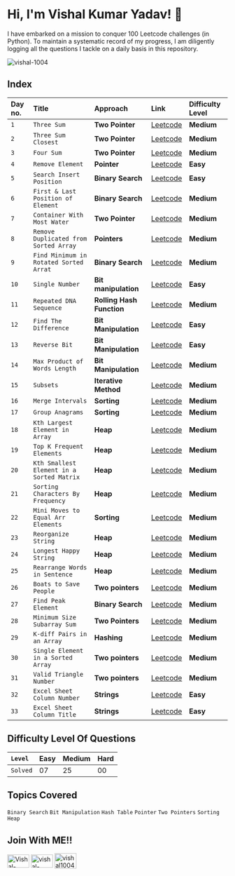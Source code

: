 # Hi, I'm Vishal Kumar Yadav! 👋
I have embarked on a mission to conquer 100 Leetcode challenges (in Python). To maintain a systematic record of my progress, I am diligently logging all the questions I tackle on a daily basis in this repository.

<p align="left"> <img src="https://komarev.com/ghpvc/?username=vishal-1004&label=Profile%20views&color=0e75b6&style=flat" alt="vishal-1004" /> </p>

## Index

| Day no. | Title    | Approach             | Link | Difficulty Level |
| :------ | :------- | :------------------- | :-----| :---------|
| `1` | `Three Sum` | **Two Pointer** | [Leetcode](https://leetcode.com/problems/3sum/description/) | **Medium** |
| `2` | `Three Sum Closest` | **Two Pointer** | [Leetcode](https://leetcode.com/problems/3sum-closest/description/) | **Medium** |
| `3` | `Four Sum` | **Two Pointer** | [Leetcode](https://leetcode.com/problems/4sum/description/) | **Medium** |
| `4` | `Remove Element` | **Pointer** | [Leetcode](https://leetcode.com/problems/remove-element/description/) | **Easy** |
| `5` | `Search Insert Position` | **Binary Search** | [Leetcode](https://leetcode.com/problems/search-insert-position/description/) | **Easy** |
| `6` | `First & Last Position of Element` | **Binary Search** | [Leetcode](https://leetcode.com/problems/find-first-and-last-position-of-element-in-sorted-array/) | **Medium** |
| `7` | `Container With Most Water` | **Two Pointer** | [Leetcode](https://leetcode.com/problems/container-with-most-water/) | **Medium** |
| `8` | `Remove Duplicated from Sorted Array` | **Pointers** | [Leetcode](https://leetcode.com/problems/remove-duplicates-from-sorted-array-ii/description/) | **Medium**|
| `9` | `Find Minimum in Rotated Sorted Arrat` | **Binary Search** | [Leetcode](https://leetcode.com/problems/find-minimum-in-rotated-sorted-array/description/) | **Medium** |
| `10` | `Single Number` | **Bit manipulation** | [Leetcode](https://leetcode.com/problems/single-number/description/) | **Easy** |
| `11` | `Repeated DNA Sequence` | **Rolling Hash Function** | [Leetcode](https://leetcode.com/problems/repeated-dna-sequences/description/) | **Medium**|
|  `12` | `Find The Difference` | **Bit Manipulation** | [Leetcode](https://leetcode.com/problems/find-the-difference/description/) | **Easy**|
| `13` | `Reverse Bit` | **Bit Manipulation** | [Leetcode](https://leetcode.com/problems/reverse-bits/description/) | **Easy** |
| `14` | `Max Product of Words Length` | **Bit Manipulation** | [Leetcode](https://leetcode.com/problems/maximum-product-of-word-lengths/description/) | **Medium** |
| `15` | `Subsets` | **Iterative Method** | [Leetcode](https://leetcode.com/problems/subsets/) | **Medium** |
| `16` | `Merge Intervals` | **Sorting** | [Leetcode](https://leetcode.com/problems/merge-intervals/description/) | **Medium** |
| `17` | `Group Anagrams` | **Sorting** | [Leetcode](https://leetcode.com/problems/group-anagrams/description/) | **Medium** |
| `18` | `Kth Largest Element in Array` | **Heap** | [Leetcode](https://leetcode.com/problems/kth-largest-element-in-an-array/description/) | **Medium** |
| `19` | `Top K Frequent Elements` | **Heap** | [Leetcode](https://leetcode.com/problems/top-k-frequent-elements/description/) | **Medium** |
| `20` | `Kth Smallest Element in a Sorted Matrix` | **Heap** | [Leetcode](https://leetcode.com/problems/kth-smallest-element-in-a-sorted-matrix/) | **Medium** |
| `21` | `Sorting Characters By Frequency` | **Heap** | [Leetcode](https://leetcode.com/problems/sort-characters-by-frequency/description/) | **Medium** |
| `22` | `Mini Moves to Equal Arr Elements` | **Sorting** | [Leetcode](https://leetcode.com/problems/minimum-moves-to-equal-array-elements-ii/description/) | **Medium** |
| `23` | `Reorganize String` | **Heap** | [Leetcode](https://leetcode.com/problems/reorganize-string/description/) | **Medium** |
| `24` | `Longest Happy String` | **Heap** | [Leetcode](https://leetcode.com/problems/longest-happy-string/description/) | **Medium** |
| `25` | `Rearrange Words in Sentence` | **Heap** | [Leetcode](https://leetcode.com/problems/rearrange-words-in-a-sentence/description/) | **Medium** |
| `26` | `Boats to Save People` | **Two pointers** | [Leetcode](https://leetcode.com/problems/boats-to-save-people/description/) | **Medium** |
| `27` | `Find Peak Element` | **Binary Search** | [Leetcode](https://leetcode.com/problems/find-peak-element/description/) | **Medium** |
| `28` | `Minimum Size Subarray Sum` | **Two Pointers** | [Leetcode](https://leetcode.com/problems/minimum-size-subarray-sum/description/) | **Medium** |
| `29` | `K-diff Pairs in an Array` | **Hashing** | [Leetcode](https://leetcode.com/problems/k-diff-pairs-in-an-array/description/) | **Medium** |
| `30` | `Single Element in a Sorted Array` | **Two pointers** | [Leetcode](https://leetcode.com/problems/single-element-in-a-sorted-array/description/) | **Medium** |
| `31` | `Valid Triangle Number` | **Two pointers** | [Leetcode](https://leetcode.com/problems/valid-triangle-number/description/) | **Medium** |
| `32` | `Excel Sheet Column Number` | **Strings** | [Leetcode](https://leetcode.com/problems/excel-sheet-column-number/description/) | **Easy** |
| `33` | `Excel Sheet Column Title` | **Strings** | [Leetcode](https://leetcode.com/problems/excel-sheet-column-title/description/) | **Easy** |

## Difficulty Level Of Questions

|`Level` | **Easy** | **Medium** | **Hard** |
| :----- | :------- | :--------- | :------- |
|`Solved` | 07 | 25 | 00 |

## Topics Covered

`Binary Search` `Bit Manipulation` `Hash Table` `Pointer` `Two Pointers` `Sorting` `Heap`

## Join With ME!!
<p align="left">
<a href="https://github.com/Vishal-1004" target="_blank"><img align="center" src="https://logos-world.net/wp-content/uploads/2020/11/GitHub-Symbol.png" alt="Vishal-1004" height="30" width="50"/></a>
<a href="https://www.linkedin.com/in/vishal-kumar-yadav-8085a3232/" target="_blank"><img align="center" src="https://myclouddoor.com/wp-content/uploads/2019/11/Linkedin-logo.png" alt="vishal-kumar-yadav-8085a3232" height="30" width="50"/></a>
<a href="https://leetcode.com/vishal100403/" target="_blank"><img align="center" src="https://mayukhkchanda.github.io/portfolio/assets/images/leetcode-logo.png" alt="vishal100403" height="35" width="50"/></a>
</p>
